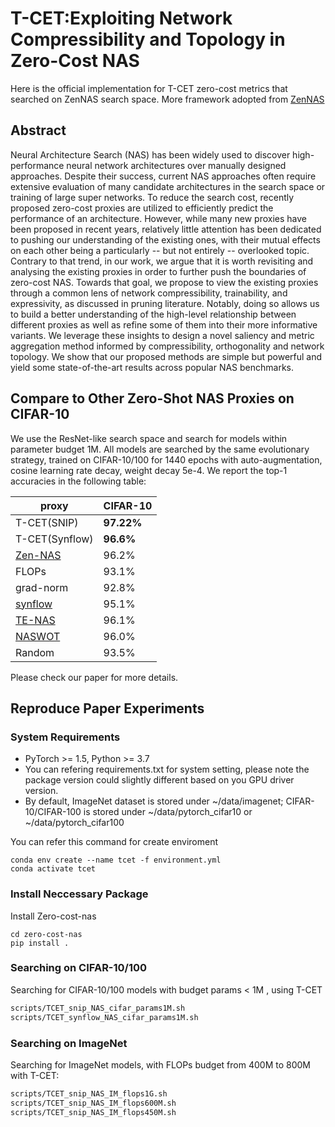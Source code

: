 
# T-CET:Exploiting Network Compressibility and Topology in Zero-Cost NAS

Here is the official implementation for T-CET zero-cost metrics that searched on ZenNAS search space. More framework adopted from [ZenNAS](https://github.com/idstcv/ZenNAS)

## Abstract
Neural Architecture Search (NAS) has been widely used to discover high-performance neural network architectures over manually designed approaches. Despite their success, current NAS approaches often require extensive evaluation of many candidate architectures in the search space or training of large super networks. To reduce the search cost, recently proposed zero-cost proxies are utilized to efficiently predict the performance of an architecture. However, while many new proxies have been proposed in recent years, relatively little attention has been dedicated to pushing our understanding of the existing ones, with their mutual effects on each other being a particularly -- but not entirely -- overlooked topic. Contrary to that trend, in our work, we argue that it is worth revisiting and analysing the existing proxies in order to further push the boundaries of zero-cost NAS. Towards that goal, we propose to view the existing proxies through a common lens of network compressibility, trainability, and expressivity, as discussed in pruning literature. Notably, doing so allows us to build a better understanding of the high-level relationship between different proxies as well as refine some of them into their more informative variants.
We leverage these insights to design a novel saliency and metric aggregation method informed by compressibility, orthogonality and network topology. We show that our proposed methods are simple but powerful and yield some state-of-the-art results across popular NAS benchmarks.

## Compare to Other Zero-Shot NAS Proxies on CIFAR-10

We use the ResNet-like search space and search for models within parameter budget 1M. All models are searched by the same evolutionary strategy, trained on CIFAR-10/100 for 1440 epochs with auto-augmentation, cosine learning rate decay, weight decay 5e-4. We report the top-1 accuracies in the following table:


| proxy     | CIFAR-10 |
|-----------|----------|
| T-CET(SNIP)   | **97.22%**    |
| T-CET(Synflow)   | **96.6%**    |
| [Zen-NAS](https://arxiv.org/abs/2102.01063)   | 96.2%    |
| FLOPs     | 93.1%    |
| grad-norm | 92.8%    | 
| [synflow](https://arxiv.org/abs/2101.08134)   | 95.1%    | 
| [TE-NAS](https://arxiv.org/abs/2102.11535)    | 96.1%    | 
| [NASWOT](https://arxiv.org/abs/2006.04647)    | 96.0%    | 
| Random    | 93.5%    | 

Please check our paper for more details.


## Reproduce Paper Experiments

### System Requirements

* PyTorch >= 1.5, Python >= 3.7
* You can refering requirements.txt for system setting, please note the package version could slightly different based on you GPU driver version.
* By default, ImageNet dataset is stored under \~/data/imagenet; CIFAR-10/CIFAR-100 is stored under \~/data/pytorch\_cifar10 or \~/data/pytorch\_cifar100

You can refer this command for create enviroment
```
conda env create --name tcet -f environment.yml
conda activate tcet
```

### Install Neccessary Package
Install Zero-cost-nas

```
cd zero-cost-nas
pip install .
```


### Searching on CIFAR-10/100
Searching for CIFAR-10/100 models with budget params < 1M , using T-CET

```bash
scripts/TCET_snip_NAS_cifar_params1M.sh
scripts/TCET_synflow_NAS_cifar_params1M.sh
```

### Searching on ImageNet

Searching for ImageNet models, with FLOPs budget from 400M to 800M with T-CET:
``` bash
scripts/TCET_snip_NAS_IM_flops1G.sh
scripts/TCET_snip_NAS_IM_flops600M.sh
scripts/TCET_snip_NAS_IM_flops450M.sh
```
